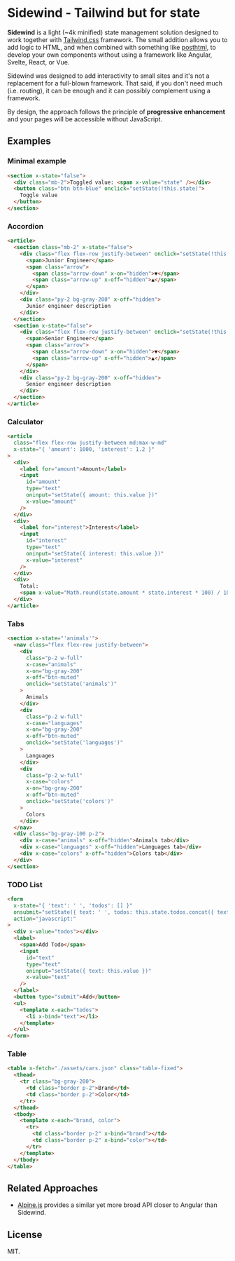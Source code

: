 # Sidewind - Tailwind but for state

**Sidewind** is a light (~4k minified) state management solution designed to work together with [Tailwind.css](https://tailwindcss.com) framework. The small addition allows you to add logic to HTML, and when combined with something like [posthtml](https://www.npmjs.com/package/posthtml), to develop your own components without using a framework like Angular, Svelte, React, or Vue.

Sidewind was designed to add interactivity to small sites and it's not a replacement for a full-blown framework. That said, if you don't need much (i.e. routing), it can be enough and it can possibly complement using a framework.

By design, the approach follows the principle of **progressive enhancement** and your pages will be accessible without JavaScript.

## Examples

### Minimal example

```html
<section x-state="false">
  <div class="mb-2">Toggled value: <span x-value="state" /></div>
  <button class="btn btn-blue" onclick="setState(!this.state)">
    Toggle value
  </button>
</section>
```

### Accordion

```html
<article>
  <section class="mb-2" x-state="false">
    <div class="flex flex-row justify-between" onclick="setState(!this.state)">
      <span>Junior Engineer</span>
      <span class="arrow">
        <span class="arrow-down" x-on="hidden">▼</span>
        <span class="arrow-up" x-off="hidden">▲</span>
      </span>
    </div>
    <div class="py-2 bg-gray-200" x-off="hidden">
      Junior engineer description
    </div>
  </section>
  <section x-state="false">
    <div class="flex flex-row justify-between" onclick="setState(!this.state)">
      <span>Senior Engineer</span>
      <span class="arrow">
        <span class="arrow-down" x-on="hidden">▼</span>
        <span class="arrow-up" x-off="hidden">▲</span>
      </span>
    </div>
    <div class="py-2 bg-gray-200" x-off="hidden">
      Senior engineer description
    </div>
  </section>
</article>
```

### Calculator

```html
<article
  class="flex flex-row justify-between md:max-w-md"
  x-state="{ 'amount': 1000, 'interest': 1.2 }"
>
  <div>
    <label for="amount">Amount</label>
    <input
      id="amount"
      type="text"
      oninput="setState({ amount: this.value })"
      x-value="amount"
    />
  </div>
  <div>
    <label for="interest">Interest</label>
    <input
      id="interest"
      type="text"
      oninput="setState({ interest: this.value })"
      x-value="interest"
    />
  </div>
  <div>
    Total:
    <span x-value="Math.round(state.amount * state.interest * 100) / 100" />
  </div>
</article>
```

### Tabs

```html
<section x-state="'animals'">
  <nav class="flex flex-row justify-between">
    <div
      class="p-2 w-full"
      x-case="animals"
      x-on="bg-gray-200"
      x-off="btn-muted"
      onclick="setState('animals')"
    >
      Animals
    </div>
    <div
      class="p-2 w-full"
      x-case="languages"
      x-on="bg-gray-200"
      x-off="btn-muted"
      onclick="setState('languages')"
    >
      Languages
    </div>
    <div
      class="p-2 w-full"
      x-case="colors"
      x-on="bg-gray-200"
      x-off="btn-muted"
      onclick="setState('colors')"
    >
      Colors
    </div>
  </nav>
  <div class="bg-gray-100 p-2">
    <div x-case="animals" x-off="hidden">Animals tab</div>
    <div x-case="languages" x-off="hidden">Languages tab</div>
    <div x-case="colors" x-off="hidden">Colors tab</div>
  </div>
</section>
```

### TODO List

```html
<form
  x-state="{ 'text': ' ', 'todos': [] }"
  onsubmit="setState({ text: ' ', todos: this.state.todos.concat({ text: this.state.text }) })"
  action="javascript:"
>
  <div x-value="todos"></div>
  <label>
    <span>Add Todo</span>
    <input
      id="text"
      type="text"
      oninput="setState({ text: this.value })"
      x-value="text"
    />
  </label>
  <button type="submit">Add</button>
  <ul>
    <template x-each="todos">
      <li x-bind="text"></li>
    </template>
  </ul>
</form>
```

### Table

```html
<table x-fetch="./assets/cars.json" class="table-fixed">
  <thead>
    <tr class="bg-gray-200">
      <td class="border p-2">Brand</td>
      <td class="border p-2">Color</td>
    </tr>
  </thead>
  <tbody>
    <template x-each="brand, color">
      <tr>
        <td class="border p-2" x-bind="brand"></td>
        <td class="border p-2" x-bind="color"></td>
      </tr>
    </template>
  </tbody>
</table>
```

## Related Approaches

- [Alpine.js](https://github.com/alpinejs/alpine) provides a similar yet more broad API closer to Angular than Sidewind.

## License

MIT.
